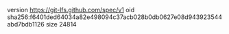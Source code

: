 version https://git-lfs.github.com/spec/v1
oid sha256:f6401ded64034a82e498094c37acb028b0db0627e08d943923544abd7bdb1126
size 24814
